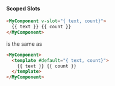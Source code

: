 #### Scoped Slots

```html
<MyComponent v-slot="{ text, count}">
  {{ text }} {{ count }}
</MyComponent>
```

is the same as

```html
<MyComponent>
  <template #default="{ text, count}">
    {{ text }} {{ count }}
  </template>
</MyComponent>
```


<aside class="notes">
</aside>
